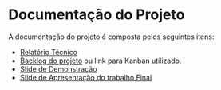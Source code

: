 # Documentação do Projeto

A documentação do projeto é composta pelos seguintes itens: 
 - [Relatório Técnico](relatorio/Relatório%20Técnico.md)
 - [Backlog do projeto](backlog.md) ou link para Kanban utilizado.
 - [Slide de Demonstração](Projeto%20Vida%20Plena.pdf)
 - [Slide de Apresentação do trabalho Final](Projeto%20Vida%20Plena.pdf)

